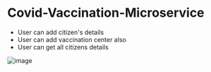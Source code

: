 
# Covid-Vaccination-Microservice
* User can add citizen's details 
* User can add vaccination center also
* User can get all citizens details


![image](https://user-images.githubusercontent.com/101568121/222523533-125201a4-86a0-4aaa-96c4-244e904b4212.png)

